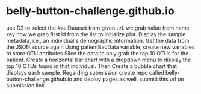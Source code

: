 # belly-button-challenge.github.io
 use D3 to select the #selDataset from given url.
 we grab value from name key
 now we grab first id from the list to initialize plot. Display the sample metadata, i.e., an individual's demographic information. Get the data from the JSON source again
 Using patientBacData variable, create new variables to store OTU attributes
 Slice the data to only grab the top 10 OTUs for the patient. Create a horizontal bar chart with a dropdown menu to display the top 10 OTUs found in that individual.
 Then Create a bubble chart that displays each sample.
 Regarding submission create repo called belly-button-challenge.github.io and deploy pages as well. submitt this url on submission link.